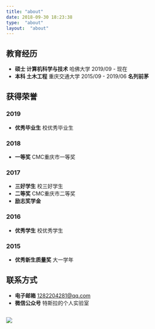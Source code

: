 ```yaml
---
title: "about"
date: 2018-09-30 18:23:38
type:  "about"
layout:  "about"
---
```


## 教育经历
* <b>硕士 计算机科学与技术</b>
哈佛大学
2019/09 - 现在
* <b>本科 土木工程</b>
重庆交通大学
2015/09 - 2019/06
<b>名列前茅</b>

## 获得荣誉
### 2019
* <b>优秀毕业生</b>
校优秀毕业生

### 2018
* <b>一等奖</b>
CMC重庆市一等奖

### 2017
* <b>三好学生</b>
校三好学生
* <b>二等奖</b>
CMC重庆市二等奖
* <b>励志奖学金</b>


### 2016
* <b>优秀学生</b>
校优秀学生


### 2015
* <b>优秀新生质量奖</b>
大一学年


## 联系方式
* <b>电子邮箱</b>
1282204281@qq.com
* <b>微信公众号</b>
特斯拉的个人实验室


## ![](/medias/contact.jpg)












